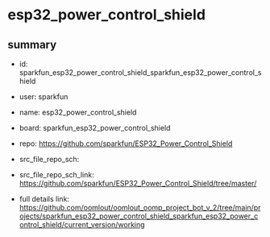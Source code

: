 # esp32_power_control_shield
 
## summary 
* id: sparkfun_esp32_power_control_shield_sparkfun_esp32_power_control_shield
* user: sparkfun
* name: esp32_power_control_shield
* board: sparkfun_esp32_power_control_shield
* repo: https://github.com/sparkfun/ESP32_Power_Control_Shield



* src_file_repo_sch: 
* src_file_repo_sch_link: https://github.com/sparkfun/ESP32_Power_Control_Shield/tree/master/
* full details link: https://github.com/oomlout/oomlout_oomp_project_bot_v_2/tree/main/projects/sparkfun_esp32_power_control_shield_sparkfun_esp32_power_control_shield/current_version/working  







